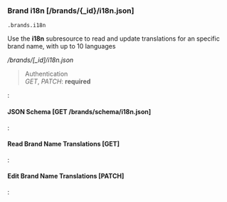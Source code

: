 ### Brand i18n [/brands/{_id}/i18n.json]

`.brands.i18n`

Use the **i18n** subresource to read and update
translations for an specific brand name, with up to 10 languages

*/brands/[_id]/i18n.json*

> Authentication<br>_GET_, _PATCH_: **required**

:[](.brand-i18n.apib)

#### JSON Schema [GET /brands/schema/i18n.json]

:[](.json-schema.apib)

#### Read Brand Name Translations [GET]

:[](.read-brand-name-translations.apib)

#### Edit Brand Name Translations [PATCH]

:[](.edit-brand-name-translations.apib)
